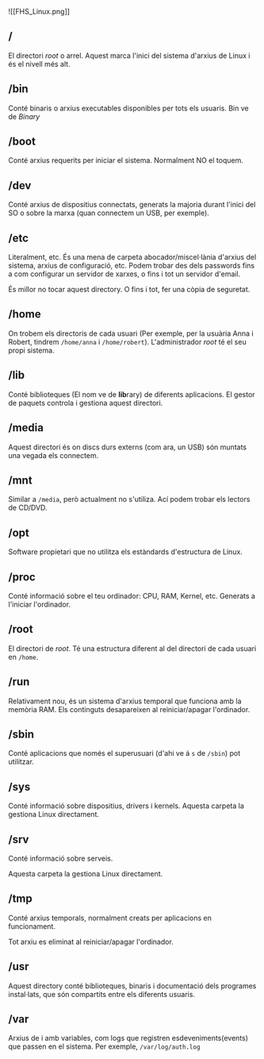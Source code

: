 

![[FHS_Linux.png]]


## /

El directori *root* o arrel. Aquest marca l'inici del sistema d'arxius de Linux i és el nivell més alt.

## /bin

Conté binaris o arxius executables disponibles per tots els usuaris. Bin ve de *Binary*

## /boot

Conté arxius requerits per iniciar el sistema. Normalment NO el toquem.

## /dev

Conté arxius de dispositius connectats, generats la majoria durant l'inici del SO o sobre la marxa (quan connectem un USB, per exemple).

## /etc

Literalment, etc. És una mena de carpeta abocador/miscel·lània d'arxius del sistema, arxius de configuració, etc. Podem trobar des dels passwords fins a com configurar un servidor de xarxes, o fins i tot un servidor d'email.

És millor no tocar aquest directory. O fins i tot, fer una còpia de seguretat.

## /home

On trobem els directoris de cada usuari (Per exemple, per la usuària Anna i Robert, tindrem ``/home/anna`` i ``/home/robert``). L'administrador *root* té el seu propi sistema.

## /lib

Conté biblioteques (El nom ve de **lib**rary) de diferents aplicacions. El gestor de paquets controla i gestiona aquest directori.

## /media

Aquest directori és on discs durs externs (com ara, un USB) són muntats una vegada els connectem.

## /mnt

Similar a ``/media``, però actualment no s'utiliza. Ací podem trobar els lectors de CD/DVD.

## /opt

Software propietari que no utilitza els estàndards d'estructura de Linux.

## /proc

Conté informació sobre el teu ordinador: CPU, RAM, Kernel, etc. Generats a l'iniciar l'ordinador.

## /root

El directori de *root*. Té una estructura diferent al del directori de cada usuari en ``/home``.

## /run

Relativament nou, és un sistema d'arxius temporal que funciona amb la memòria RAM. Els continguts desapareixen al reiniciar/apagar l'ordinador.

## /sbin

Conté aplicacions que només el superusuari (d'ahi ve á ``s`` de ``/sbin``) pot utilitzar.

## /sys

Conté informació sobre dispositius, drivers i kernels. Aquesta carpeta la gestiona Linux directament.

## /srv

Conté informació sobre serveis.

Aquesta carpeta la gestiona Linux directament.

## /tmp

Conté arxius temporals, normalment creats per aplicacions en funcionament.

Tot arxiu es eliminat al reiniciar/apagar l'ordinador.

## /usr

Aquest directory conté biblioteques, binaris i documentació dels programes instal·lats, que són compartits entre els diferents usuaris.

## /var

Arxius de i amb variables, com logs que registren esdeveniments(events) que passen en el sistema. Per exemple, ``/var/log/auth.log``

